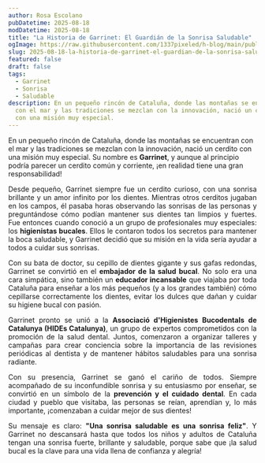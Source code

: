 ```yaml
---
author: Rosa Escolano
pubDatetime: 2025-08-18
modDatetime: 2025-08-18
title: "La Historia de Garrinet: El Guardián de la Sonrisa Saludable"
ogImage: https://raw.githubusercontent.com/1337pixeled/h-blog/main/public/assets/garrinet.webp
slug: 2025-08-18-la-historia-de-garrinet-el-guardian-de-la-sonrisa-saludable
featured: false
draft: false
tags:
  - Garrinet
  - Sonrisa
  - Saludable
description: En un pequeño rincón de Cataluña, donde las montañas se encuentran
  con el mar y las tradiciones se mezclan con la innovación, nació un cerdito
  con una misión muy especial.
---
```

En un pequeño rincón de Cataluña, donde las montañas se encuentran con el mar y las tradiciones se mezclan con la innovación, nació un cerdito con una misión muy especial. Su nombre es **Garrinet**, y aunque al principio podría parecer un cerdito común y corriente, ¡en realidad tiene una gran responsabilidad!

<p style="text-align: justify">Desde pequeño, Garrinet siempre fue un cerdito curioso, con una sonrisa brillante y un amor infinito por los dientes. Mientras otros cerditos jugaban en los campos, él pasaba horas observando las sonrisas de las personas y preguntándose cómo podían mantener sus dientes tan limpios y fuertes. Fue entonces cuando conoció a un grupo de profesionales muy especiales: los&nbsp;<strong>higienistas bucales</strong>. Ellos le contaron todos los secretos para mantener la boca saludable, y Garrinet decidió que su misión en la vida sería ayudar a todos a cuidar sus sonrisas.</p><p style="text-align: justify">Con su bata de doctor, su cepillo de dientes gigante y sus gafas redondas, Garrinet se convirtió en el&nbsp;<strong>embajador de la salud bucal</strong>. No solo era una cara simpática, sino también un&nbsp;<strong>educador incansable</strong>&nbsp;que viajaba por toda Cataluña para enseñar a los más pequeños (y a los grandes también) cómo cepillarse correctamente los dientes, evitar los dulces que dañan y cuidar su higiene bucal con pasión.</p><p style="text-align: justify">Garrinet pronto se unió a la&nbsp;<strong>Associació d'Higienistes Bucodentals de Catalunya (HIDEs Catalunya)</strong>, un grupo de expertos comprometidos con la promoción de la salud dental. Juntos, comenzaron a organizar talleres y campañas para crear conciencia sobre la importancia de las revisiones periódicas al dentista y de mantener hábitos saludables para una sonrisa radiante.</p><p style="text-align: justify">Con su presencia, Garrinet se ganó el cariño de todos. Siempre acompañado de su inconfundible sonrisa y su entusiasmo por enseñar, se convirtió en un símbolo de la&nbsp;<strong>prevención y el cuidado dental</strong>. En cada ciudad y pueblo que visitaba, las personas se reían, aprendían y, lo más importante, ¡comenzaban a cuidar mejor de sus dientes!</p><p style="text-align: justify">Su mensaje es claro:&nbsp;<strong>"Una sonrisa saludable es una sonrisa feliz"</strong>. Y Garrinet no descansará hasta que todos los niños y adultos de Cataluña tengan una sonrisa fuerte, brillante y saludable, porque sabe que ¡la salud bucal es la clave para una vida llena de confianza y alegría!</p>